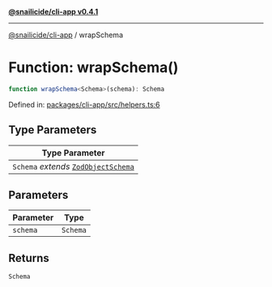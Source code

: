 [**@snailicide/cli-app v0.4.1**](../README.md)

---

[@snailicide/cli-app](../README.md) / wrapSchema

# Function: wrapSchema()

```ts
function wrapSchema<Schema>(schema): Schema
```

Defined in:
[packages/cli-app/src/helpers.ts:6](https://github.com/gbtunney/snailicide-monorepo/blob/master/packages/cli-app/src/helpers.ts#L6)

## Type Parameters

| Type Parameter                                                             |
| -------------------------------------------------------------------------- |
| `Schema` _extends_ [`ZodObjectSchema`](../type-aliases/ZodObjectSchema.md) |

## Parameters

| Parameter | Type     |
| --------- | -------- |
| `schema`  | `Schema` |

## Returns

`Schema`
